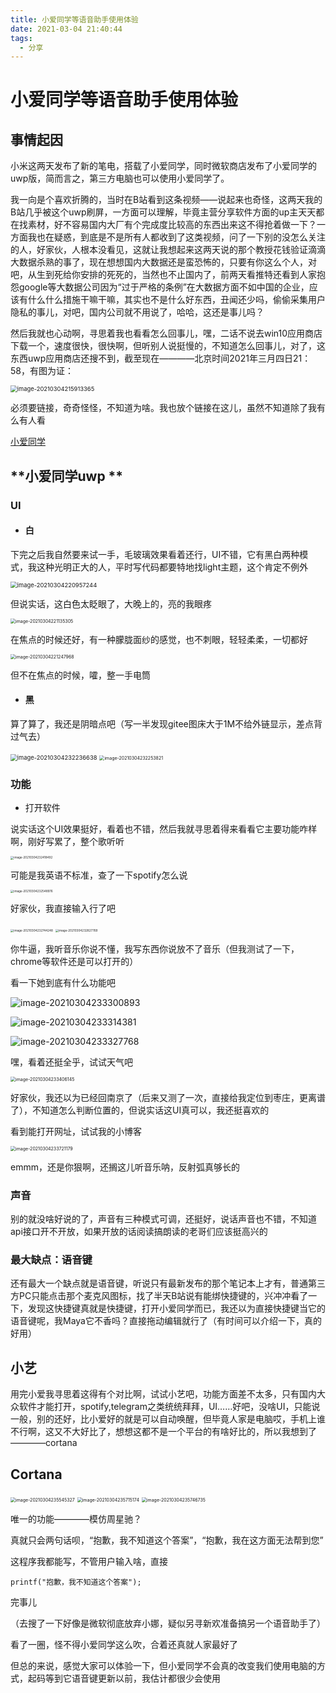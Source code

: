 ```yaml
---
title: 小爱同学等语音助手使用体验
date: 2021-03-04 21:40:44
tags:	
  - 分享
---
```


# 小爱同学等语音助手使用体验

## 事情起因

​	小米这两天发布了新的笔电，搭载了小爱同学，同时微软商店发布了小爱同学的uwp版，简而言之，第三方电脑也可以使用小爱同学了。

​	我一向是个喜欢折腾的，当时在B站看到这条视频——说起来也奇怪，这两天我的B站几乎被这个uwp刷屏，一方面可以理解，毕竟主营分享软件方面的up主天天都在找素材，好不容易国内大厂有个完成度比较高的东西出来这不得抢着做一下？一方面我也在疑惑，到底是不是所有人都收到了这类视频，问了一下别的没怎么关注的人，好家伙，人根本没看见，这就让我想起来这两天说的那个教授花钱验证滴滴大数据杀熟的事了，现在想想国内大数据还是蛮恐怖的，只要有你这么个人，对吧，从生到死给你安排的死死的，当然也不止国内了，前两天看推特还看到人家抱怨google等大数据公司因为“过于严格的条例”在大数据方面不如中国的企业，应该有什么什么措施干嘛干嘛，其实也不是什么好东西，丑闻还少吗，偷偷采集用户隐私的事儿，对吧，国内公司就不用说了，哈哈，这还是事儿吗？

​	然后我就也心动啊，寻思着我也看看怎么回事儿，嘿，二话不说去win10应用商店下载一个，速度很快，很快啊，但听别人说挺慢的，不知道怎么回事儿，对了，这东西uwp应用商店还搜不到，截至现在————北京时间2021年三月四日21：58，有图为证：

<img src="https://gitee.com/augustusxue/augustu_image/raw/master/img/20210304220718.png" alt="image-20210304215913365" style="zoom:67%;" />

必须要链接，奇奇怪怪，不知道为啥。我也放个链接在这儿，虽然不知道除了我有么有人看

[小爱同学](https://www.microsoft.com/zh-cn/p/%E5%B0%8F%E7%88%B1%E5%90%8C%E5%AD%A6/9mw76kfhnz0c?activetab=pivot:overviewtab#)

## **小爱同学uwp **

### **UI**

* #### 白

​	下完之后我自然要来试一手，毛玻璃效果看着还行，UI不错，它有黑白两种模式，我这种光明正大的人，平时写代码都要特地找light主题，这个肯定不例外

<img src="C:\Users\Augustu\AppData\Roaming\Typora\typora-user-images\image-20210304220957244.png" alt="image-20210304220957244" style="zoom:67%;" />

但说实话，这白色太眨眼了，大晚上的，亮的我眼疼

<img src="https://gitee.com/augustusxue/augustu_image/raw/master/img/20210304221135.png" alt="image-20210304221135305" style="zoom:50%;" />

在焦点的时候还好，有一种朦胧面纱的感觉，也不刺眼，轻轻柔柔，一切都好

<img src="https://gitee.com/augustusxue/augustu_image/raw/master/img/20210304221248.png" alt="image-20210304221247968" style="zoom: 50%;" />

但不在焦点的时候，嚯，整一手电筒

* #### 黑

算了算了，我还是阴暗点吧（写一半发现gitee图床大于1M不给外链显示，差点背过气去）

<img src="https://gitee.com/augustusxue/augustu_image/raw/master/img/20210304232236.png" alt="image-20210304232236638" style="zoom: 67%;" />



<img src="https://gitee.com/augustusxue/augustu_image/raw/master/img/20210304232253.png" alt="image-20210304232253821" style="zoom: 50%;" />

### **功能**

* 打开软件

说实话这个UI效果挺好，看着也不错，然后我就寻思着得来看看它主要功能咋样啊，刚好写累了，整个歌听听

<img src="https://gitee.com/augustusxue/augustu_image/raw/master/img/20210304232418.png" alt="image-20210304232418492" style="zoom:33%;" />

可能是我英语不标准，查了一下spotify怎么说

<img src="https://gitee.com/augustusxue/augustu_image/raw/master/img/20210304232549.png" alt="image-20210304232548976" style="zoom:33%;" />

好家伙，我直接输入行了吧

<img src="https://gitee.com/augustusxue/augustu_image/raw/master/img/20210304232744.png" alt="image-20210304232744248" style="zoom:33%;" />

<img src="https://gitee.com/augustusxue/augustu_image/raw/master/img/20210304232827.png" alt="image-20210304232827769" style="zoom:33%;" />

你牛逼，我听音乐你说不懂，我写东西你说放不了音乐（但我测试了一下，chrome等软件还是可以打开的）

看一下她到底有什么功能吧

![image-20210304233300893](https://gitee.com/augustusxue/augustu_image/raw/master/img/20210304233301.png)

![image-20210304233314381](https://gitee.com/augustusxue/augustu_image/raw/master/img/20210304233314.png)

![image-20210304233327768](https://gitee.com/augustusxue/augustu_image/raw/master/img/20210304233327.png)

嘿，看着还挺全乎，试试天气吧

<img src="https://gitee.com/augustusxue/augustu_image/raw/master/img/20210304233406.png" alt="image-20210304233406145" style="zoom:50%;" />

好家伙，我还以为已经回南京了（后来又测了一次，直接给我定位到枣庄，更离谱了），不知道怎么判断位置的，但说实话这UI真可以，我还挺喜欢的

看到能打开网址，试试我的小博客

<img src="https://gitee.com/augustusxue/augustu_image/raw/master/img/20210304233721.png" alt="image-20210304233721179" style="zoom: 50%;" />

emmm，还是你狠啊，还搁这儿听音乐呐，反射弧真够长的

### **声音**

别的就没啥好说的了，声音有三种模式可调，还挺好，说话声音也不错，不知道api接口开不开放，如果开放的话阅读搞朗读的老哥们应该挺高兴的

### **最大缺点：语音键**

还有最大一个缺点就是语音键，听说只有最新发布的那个笔记本上才有，普通第三方PC只能点击那个麦克风图标，找了半天B站说有能绑快捷键的，兴冲冲看了一下，发现这快捷键真就是快捷键，打开小爱同学而已，我还以为直接快捷键当它的语音键呢，我Maya它不香吗？直接拖动编辑就行了（有时间可以介绍一下，真的好用）

## 小艺

​	用完小爱我寻思着这得有个对比啊，试试小艺吧，功能方面差不太多，只有国内大众软件才能打开，spotify,telegram之类统统拜拜，UI……好吧，没啥UI，只能说一般，别的还好，比小爱好的就是可以自动唤醒，但毕竟人家是电脑哎，手机上谁不行啊，这又不大好比了，想想这都不是一个平台的有啥好比的，所以我想到了————cortana

## Cortana

<img src="https://gitee.com/augustusxue/augustu_image/raw/master/img/20210304235545.png" alt="image-20210304235545327" style="zoom:50%;" />

<img src="https://gitee.com/augustusxue/augustu_image/raw/master/img/20210304235715.png" alt="image-20210304235715174" style="zoom:50%;" />

<img src="https://gitee.com/augustusxue/augustu_image/raw/master/img/20210304235746.png" alt="image-20210304235746735" style="zoom:50%;" />

唯一的功能————模仿周星驰？ 

真就只会两句话呗，“抱歉，我不知道这个答案”，“抱歉，我在这方面无法帮到您”

这程序我都能写，不管用户输入啥，直接

``` printf("")
printf("抱歉，我不知道这个答案");
```

完事儿

（去搜了一下好像是微软彻底放弃小娜，疑似另寻新欢准备搞另一个语音助手了）



看了一圈，怪不得小爱同学这么吹，合着还真就人家最好了

但总的来说，感觉大家可以体验一下，但小爱同学不会真的改变我们使用电脑的方式，起码等到它语音键更新以前，我估计都很少会使用
